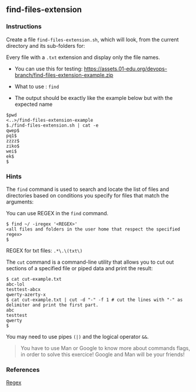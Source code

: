 ## find-files-extension

### Instructions

Create a file `find-files-extension.sh`, which will look, from the current directory and its sub-folders for:

Every file with a `.txt` extension and display only the file names.

- You can use this for testing: https://assets.01-edu.org/devops-branch/find-files-extension-example.zip

- What to use : `find`

- The output should be exactly like the example below but with the expected name

```console
$pwd
<..>/find-files-extension-example
$./find-files-extension.sh | cat -e
qwep$
pq1$
zzzz$
ziko$
wei$
ek$
$
```

### Hints

The `find` command is used to search and locate the list of files and directories based on conditions you specify for files that match the arguments:

You can use REGEX in the `find` command.

```console
$ find ~/ -iregex '<REGEX>'
<all files and folders in the user home that respect the specified regex>
$
```

REGEX for txt files: `.*\.\(txt\)`

The `cut` command is a command-line utility that allows you to cut out sections of a specified file or piped data and print the result:

```console
$ cat cut-example.txt
abc-lol
testtest-abcx
qwerty-azerty-x
$ cat cut-example.txt | cut -d "-" -f 1 # cut the lines with "-" as delimiter and print the first part.
abc
testtest
qwerty
$
```

You may need to use pipes `(|)` and the logical operator `&&`.

> You have to use Man or Google to know more about commands flags, in order to solve this exercice!
> Google and Man will be your friends!

### References

[Regex](https://www.computerhope.com/jargon/r/regex.htm)
